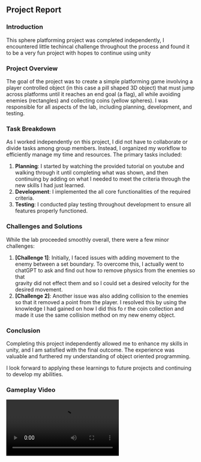 ## Project Report

### Introduction

This sphere platforming project was completed independently, I encountered little techincal challenge throughout the process and found it to 
be a very fun project with hopes to continue using unity 


### Project Overview

The goal of the project was to create a simple platforming game involving a player controlled object (in this case a pill shaped 3D object) that must
jump across platforms until it reaches an end goal (a flag), all while avoiding enemies (rectangles) and collecting coins (yellow spheres). 
I was responsible for all aspects of the lab, including planning, development, and testing.

### Task Breakdown

As I worked independently on this project, I did not have to collaborate or divide tasks among group members. Instead, I organized my workflow to efficiently manage my time and resources. The primary tasks included:

1. **Planning**: I started by watching the provided tutorial on youtube and walking through it until completing what was shown, and then continuing by adding on what I needed to meet
				the criteria through the new skills I had just learned.
2. **Development**: I implemented the all core functionalities of the required criteria.
3. **Testing**: I conducted play testing throughout development to ensure all features properly functioned.

### Challenges and Solutions

While the lab proceeded smoothly overall, there were a few minor challenges:

1. **[Challenge 1]**: Initially, I faced issues with adding movement to the enemy between a set boundary. To overcome this, I actually went to chatGPT to ask and find out how to remove physics from the enemies so that								
	 gravity did not effect them and so I could set a desired velocity for the desired movement.
2. **[Challenge 2]**: Another issue was also adding collision to the enemies so that it removed a point from the player. I resolved this by using the knowledge I had gained on how I did this fo		r
the coin collection and made it use the same collision method on my new enemy object.

### Conclusion

Completing this project independently allowed me to enhance my skills in unity, and I am satisfied with the final outcome. The experience was valuable and furthered my understanding of object oriented programming.

I look forward to applying these learnings to future projects and continuing to develop my abilities.

### Gameplay Video

![Link to gameplay video mp4 download](Gameplay.mp4)
